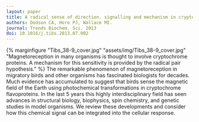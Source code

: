 ```yaml
---
layout: paper
title: A radical sense of direction. signalling and mechanism in cryptochrome magnetoreception.
authors: Dodson CA, Hore PJ, Wallace MI.
journal: Trends Biochem. Sci. 2013
doi: 10.1016/j.tibs.2013.07.002
---
```

{% marginfigure "Tibs_38-9_cover.jpg" "assets/img/Tibs_38-9_cover.jpg" "Magnetoreception in many organisms is thought to involve cryptochrome proteins. A mechanism for this sensitivity is provided by the radical pair hypothesis." %}
The remarkable phenomenon of magnetoreception in migratory birds and other organisms has fascinated biologists for decades. Much evidence has accumulated to suggest that birds sense the magnetic field of the Earth using photochemical transformations in cryptochrome flavoproteins. In the last 5 years this highly interdisciplinary field has seen advances in structural biology, biophysics, spin chemistry, and genetic studies in model organisms. We review these developments and consider how this chemical signal can be integrated into the cellular response.
